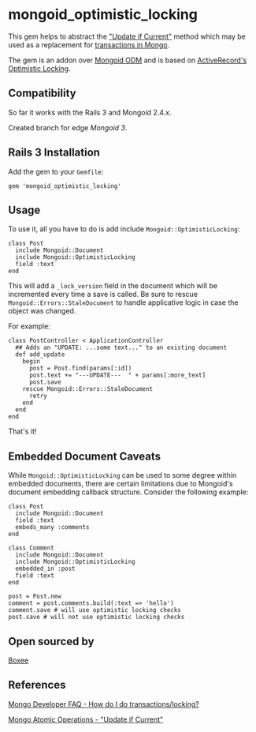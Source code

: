 # mongoid\_optimistic\_locking

This gem helps to abstract the ["Update if Current"](http://www.mongodb.org/display/DOCS/Atomic+Operations#AtomicOperations-%22UpdateifCurrent%22) method which may be used as a replacement for [transactions in Mongo](http://docs.mongodb.org/manual/faq/developers/#how-do-i-do-transactions-and-locking-in-mongodb).

The gem is an addon over [Mongoid ODM](http://mongoid.org/) and is based on [ActiveRecord's Optimistic Locking](http://api.rubyonrails.org/classes/ActiveRecord/Locking/Optimistic.html).

## Compatibility

So far it works with the Rails 3 and Mongoid 2.4.x.

Created branch for edge *Mongoid 3*.

## Rails 3 Installation

Add the gem to your `Gemfile`:

    gem 'mongoid_optimistic_locking'

## Usage

To use it, all you have to do is add include `Mongoid::OptimisticLocking`:

    class Post
      include Mongoid::Document
      include Mongoid::OptimisticLocking
      field :text
    end

This will add a `_lock_version` field in the document which will be incremented every time a save is called.
Be sure to rescue `Mongoid::Errors::StaleDocument` to handle applicative logic in case the object was changed.

For example:

    class PostController < ApplicationController
      ## Adds an "UPDATE: ...some text..." to an existing document
      def add_update
        begin
          post = Post.find(params[:id])
          post.text += "---UPDATE---  " + params[:more_text]
          post.save
        rescue Mongoid::Errors::StaleDocument
          retry
        end
      end
    end

That's it!

## Embedded Document Caveats

While `Mongoid::OptimisticLocking` can be used to some degree within embedded documents, there are certain limitations due to Mongoid's document embedding callback structure. Consider the following example:

    class Post
      include Mongoid::Document
      field :text
      embeds_many :comments
    end

    class Comment
      include Mongoid::Document
      include Mongoid::OptimisticLocking
      embedded_in :post
      field :text
    end

    post = Post.new
    comment = post.comments.build(:text => 'hello')
    comment.save # will use optimistic locking checks
    post.save # will not use optimistic locking checks

## Open sourced by

[Boxee](http://www.boxee.tv)

## References
[Mongo Developer FAQ - How do I do transactions/locking?](http://docs.mongodb.org/manual/faq/developers/#how-do-i-do-transactions-and-locking-in-mongodb)

[Mongo Atomic Operations - "Update if Current"](http://www.mongodb.org/display/DOCS/Atomic+Operations#AtomicOperations-%22UpdateifCurrent%22)
